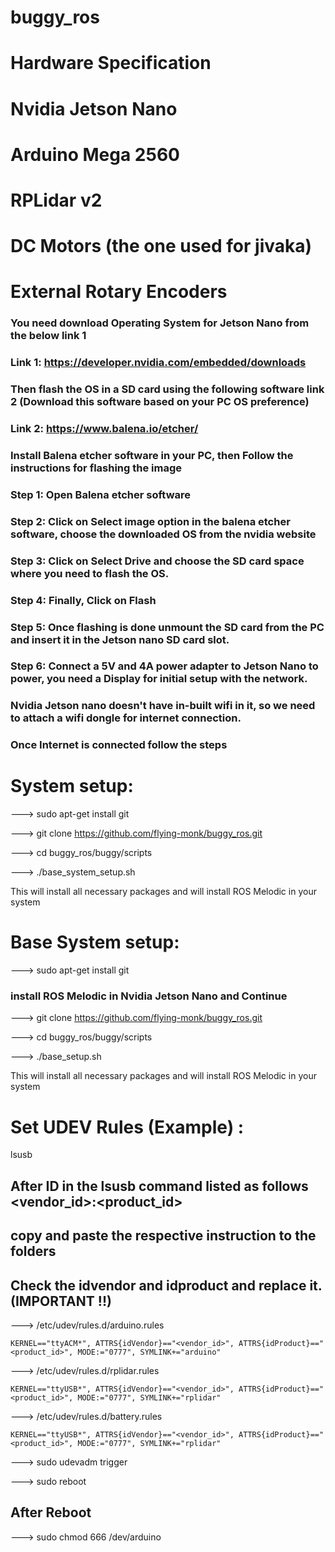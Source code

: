 # buggy_ros

# Hardware Specification

# Nvidia Jetson Nano
# Arduino Mega 2560
# RPLidar v2
# DC Motors (the one used for jivaka)
# External Rotary Encoders 

### You need download Operating System for Jetson Nano from the below link 1

### Link 1: https://developer.nvidia.com/embedded/downloads

### Then flash the OS in a SD card using the following software link 2 (Download this software based on your PC OS preference)

### Link 2: https://www.balena.io/etcher/

### Install Balena etcher software in your PC, then Follow the instructions for flashing the image

### Step 1: Open Balena etcher software

### Step 2: Click on Select image option in the balena etcher software, choose the downloaded OS from the nvidia website

### Step 3: Click on Select Drive and choose the SD card space where you need to flash the OS.

### Step 4: Finally, Click on Flash

### Step 5: Once flashing is done unmount the SD card from the PC and insert it in the Jetson nano SD card slot.

### Step 6: Connect a 5V and 4A power adapter to Jetson Nano to power, you need a Display for initial setup with the network.

### Nvidia Jetson nano doesn't have in-built wifi in it, so we need to attach a wifi dongle for internet connection.

### Once Internet is connected follow the steps

System setup:
============

---> sudo apt-get install git

---> git clone https://github.com/flying-monk/buggy_ros.git

---> cd buggy_ros/buggy/scripts

---> ./base_system_setup.sh

This will install all necessary packages and will install ROS Melodic in your system

Base System setup:
==================

---> sudo apt-get install git

### install ROS Melodic in Nvidia Jetson Nano and Continue

---> git clone https://github.com/flying-monk/buggy_ros.git

---> cd buggy_ros/buggy/scripts

---> ./base_setup.sh

This will install all necessary packages and will install ROS Melodic in your system


Set UDEV Rules (Example) :
==========================

lsusb

## After ID in the lsusb command listed as follows <vendor_id>:<product_id>

## copy and paste the respective instruction to the folders
## Check the idvendor and idproduct and replace it. (IMPORTANT !!)

---> /etc/udev/rules.d/arduino.rules

	KERNEL=="ttyACM*", ATTRS{idVendor}=="<vendor_id>", ATTRS{idProduct}=="<product_id>", MODE:="0777", SYMLINK+="arduino"

---> /etc/udev/rules.d/rplidar.rules 

	KERNEL=="ttyUSB*", ATTRS{idVendor}=="<vendor_id>", ATTRS{idProduct}=="<product_id>", MODE:="0777", SYMLINK+="rplidar"

---> /etc/udev/rules.d/battery.rules 

	KERNEL=="ttyUSB*", ATTRS{idVendor}=="<vendor_id>", ATTRS{idProduct}=="<product_id>", MODE:="0777", SYMLINK+="rplidar"

---> sudo udevadm trigger

---> sudo reboot

## After Reboot

---> sudo chmod 666 /dev/arduino
